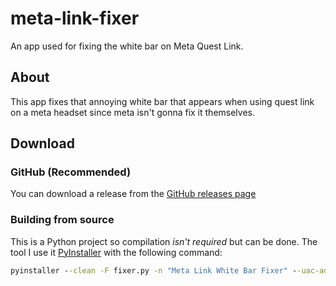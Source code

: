 # meta-link-fixer
An app used for fixing the white bar on Meta Quest Link.

## About
This app fixes that annoying white bar that appears when using quest link on a meta headset since meta isn't gonna fix it themselves.

## Download
### GitHub (Recommended)
You can download a release from the [GitHub releases page](https://github.com/Pixel-Tgc2019/meta-link-fixer/releases)

### Building from source
This is a Python project so compilation *isn't required* but can be done. The tool I use it [PyInstaller](https://pypi.org/project/pyinstaller/) with the following command:
```bat
pyinstaller --clean -F fixer.py -n "Meta Link White Bar Fixer" --uac-admin -i "icon.png"
```